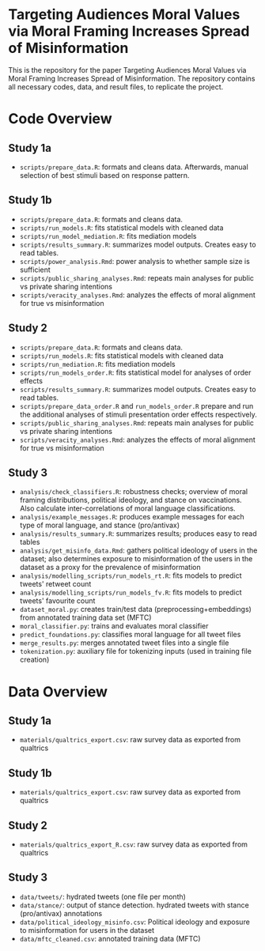 # Targeting Audiences Moral Values via Moral Framing Increases Spread of Misinformation

This is the repository for the paper Targeting Audiences Moral Values via Moral Framing Increases Spread of Misinformation. The repository contains all necessary codes, data, and result files, to replicate the project.

# Code Overview
## Study 1a
- `scripts/prepare_data.R`: formats and cleans data. Afterwards, manual selection of best stimuli based on response pattern.

## Study 1b
- `scripts/prepare_data.R`: formats and cleans data. 
- `scripts/run_models.R`: fits statistical models with cleaned data
- `scripts/run_model_mediation.R`: fits mediation models
- `scripts/results_summary.R`: summarizes model outputs. Creates easy to read tables.
- `scripts/power_analysis.Rmd`: power analysis to whether sample size is sufficient
- `scripts/public_sharing_analyses.Rmd`: repeats main analyses for public vs private sharing intentions
- `scripts/veracity_analyses.Rmd`: analyzes the effects of moral alignment for true vs misinformation

## Study 2
- `scripts/prepare_data.R`: formats and cleans data. 
- `scripts/run_models.R`: fits statistical models with cleaned data
- `scripts/run_mediation.R`: fits mediation models
- `scripts/run_models_order.R`: fits statistical model for analyses of order effects
- `scripts/results_summary.R`: summarizes model outputs. Creates easy to read tables.
- `scripts/prepare_data_order.R` and `run_models_order.R` prepare and run the additional analyses of stimuli presentation order effects respectively.
- `scripts/public_sharing_analyses.Rmd`: repeats main analyses for public vs private sharing intentions
- `scripts/veracity_analyses.Rmd`: analyzes the effects of moral alignment for true vs misinformation

## Study 3
- `analysis/check_classifiers.R`: robustness checks; overview of moral framing distributions, political ideology, and stance on vaccinations. Also calculate inter-correlations of moral language classifications.
- `analysis/example_messages.R`: produces example messages for each type of moral language, and stance (pro/antivax)
- `analysis/results_summary.R`: summarizes results; produces easy to read tables
- `analysis/get_misinfo_data.Rmd`: gathers political ideology of users in the dataset; also determines exposure to misinformation of the users in the dataset as a proxy for the prevalence of misinformation
- `analysis/modelling_scripts/run_models_rt.R`: fits models to predict tweets' retweet count
- `analysis/modelling_scripts/run_models_fv.R`: fits models to predict tweets' favourite count
- `dataset_moral.py`: creates train/test data (preprocessing+embeddings) from annotated training data set (MFTC)
- `moral_classifier.py`: trains and evaluates moral classifier
- `predict_foundations.py`: classifies moral language for all tweet files
- `merge_results.py`: merges annotated tweet files into a single file
- `tokenization.py`: auxiliary file for tokenizing inputs (used in training file creation)

# Data Overview
## Study 1a
- `materials/qualtrics_export.csv`: raw survey data as exported from qualtrics

## Study 1b
- `materials/qualtrics_export.csv`: raw survey data as exported from qualtrics

## Study 2
- `materials/qualtrics_export_R.csv`: raw survey data as exported from qualtrics

## Study 3
- `data/tweets/`: hydrated tweets (one file per month)
- `data/stance/`: output of stance detection. hydrated tweets with stance (pro/antivax) annotations
- `data/political_ideology_misinfo.csv`: Political ideology and exposure to misinformation for users in the dataset
- `data/mftc_cleaned.csv`: annotated training data (MFTC)
